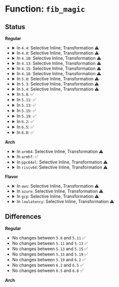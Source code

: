 # Function: <code>fib_magic</code>

## Status
<b>Regular</b>
<ul>
<li>
<details>
<summary>In <code>4.4</code>: Selective Inline, Transformation ⚠️</summary>

**Collision:** Unique Static

**Inline:** Selective

**Transformation:** True

**Instances:**

```
In net/ipv4/fib_frontend.c (ffffffff8179a700)
Location: net/ipv4/fib_frontend.c:804
Inline: True
Direct callers:
  - net/ipv4/fib_frontend.c:fib_add_ifaddr
  - net/ipv4/fib_frontend.c:fib_add_ifaddr
  - net/ipv4/fib_frontend.c:fib_add_ifaddr
  - net/ipv4/fib_frontend.c:fib_add_ifaddr
  - net/ipv4/fib_frontend.c:fib_add_ifaddr
  - net/ipv4/fib_frontend.c:fib_del_ifaddr
  - net/ipv4/fib_frontend.c:fib_del_ifaddr
  - net/ipv4/fib_frontend.c:fib_del_ifaddr
  - net/ipv4/fib_frontend.c:fib_del_ifaddr
  - net/ipv4/fib_frontend.c:fib_del_ifaddr
```
**Symbols:**

```
ffffffff8179a700-ffffffff8179a85d: fib_magic.isra.14 (STB_LOCAL)
```
</details>
</li>
<li>
<details>
<summary>In <code>4.8</code>: Selective Inline, Transformation ⚠️</summary>

**Collision:** Unique Static

**Inline:** Selective

**Transformation:** True

**Instances:**

```
In net/ipv4/fib_frontend.c (ffffffff81807ca0)
Location: net/ipv4/fib_frontend.c:804
Inline: True
Direct callers:
  - net/ipv4/fib_frontend.c:fib_del_ifaddr
  - net/ipv4/fib_frontend.c:fib_del_ifaddr
  - net/ipv4/fib_frontend.c:fib_del_ifaddr
  - net/ipv4/fib_frontend.c:fib_del_ifaddr
  - net/ipv4/fib_frontend.c:fib_del_ifaddr
  - net/ipv4/fib_frontend.c:fib_add_ifaddr
  - net/ipv4/fib_frontend.c:fib_add_ifaddr
  - net/ipv4/fib_frontend.c:fib_add_ifaddr
  - net/ipv4/fib_frontend.c:fib_add_ifaddr
  - net/ipv4/fib_frontend.c:fib_add_ifaddr
```
**Symbols:**

```
ffffffff81807ca0-ffffffff81807dfd: fib_magic.isra.15 (STB_LOCAL)
```
</details>
</li>
<li>
<details>
<summary>In <code>4.10</code>: Selective Inline, Transformation ⚠️</summary>

**Collision:** Unique Static

**Inline:** Selective

**Transformation:** True

**Instances:**

```
In net/ipv4/fib_frontend.c (ffffffff81838d70)
Location: net/ipv4/fib_frontend.c:804
Inline: True
Direct callers:
  - net/ipv4/fib_frontend.c:fib_del_ifaddr
  - net/ipv4/fib_frontend.c:fib_del_ifaddr
  - net/ipv4/fib_frontend.c:fib_del_ifaddr
  - net/ipv4/fib_frontend.c:fib_del_ifaddr
  - net/ipv4/fib_frontend.c:fib_del_ifaddr
  - net/ipv4/fib_frontend.c:fib_add_ifaddr
  - net/ipv4/fib_frontend.c:fib_add_ifaddr
  - net/ipv4/fib_frontend.c:fib_add_ifaddr
  - net/ipv4/fib_frontend.c:fib_add_ifaddr
  - net/ipv4/fib_frontend.c:fib_add_ifaddr
```
**Symbols:**

```
ffffffff81838d70-ffffffff81838ec3: fib_magic.isra.16 (STB_LOCAL)
```
</details>
</li>
<li>
<details>
<summary>In <code>4.13</code>: Selective Inline, Transformation ⚠️</summary>

**Collision:** Unique Static

**Inline:** Selective

**Transformation:** True

**Instances:**

```
In net/ipv4/fib_frontend.c (ffffffff8185a260)
Location: net/ipv4/fib_frontend.c:822
Inline: True
Direct callers:
  - net/ipv4/fib_frontend.c:fib_del_ifaddr
  - net/ipv4/fib_frontend.c:fib_del_ifaddr
  - net/ipv4/fib_frontend.c:fib_del_ifaddr
  - net/ipv4/fib_frontend.c:fib_del_ifaddr
  - net/ipv4/fib_frontend.c:fib_del_ifaddr
  - net/ipv4/fib_frontend.c:fib_add_ifaddr
  - net/ipv4/fib_frontend.c:fib_add_ifaddr
  - net/ipv4/fib_frontend.c:fib_add_ifaddr
  - net/ipv4/fib_frontend.c:fib_add_ifaddr
  - net/ipv4/fib_frontend.c:fib_add_ifaddr
```
**Symbols:**

```
ffffffff8185a260-ffffffff8185a3b5: fib_magic.isra.14 (STB_LOCAL)
```
</details>
</li>
<li>
<details>
<summary>In <code>4.15</code>: Selective Inline, Transformation ⚠️</summary>

**Collision:** Unique Static

**Inline:** Selective

**Transformation:** True

**Instances:**

```
In net/ipv4/fib_frontend.c (ffffffff818da180)
Location: net/ipv4/fib_frontend.c:846
Inline: True
Direct callers:
  - net/ipv4/fib_frontend.c:fib_del_ifaddr
  - net/ipv4/fib_frontend.c:fib_del_ifaddr
  - net/ipv4/fib_frontend.c:fib_del_ifaddr
  - net/ipv4/fib_frontend.c:fib_del_ifaddr
  - net/ipv4/fib_frontend.c:fib_del_ifaddr
  - net/ipv4/fib_frontend.c:fib_add_ifaddr
  - net/ipv4/fib_frontend.c:fib_add_ifaddr
  - net/ipv4/fib_frontend.c:fib_add_ifaddr
  - net/ipv4/fib_frontend.c:fib_add_ifaddr
  - net/ipv4/fib_frontend.c:fib_add_ifaddr
```
**Symbols:**

```
ffffffff818da180-ffffffff818da2d5: fib_magic.isra.16 (STB_LOCAL)
```
</details>
</li>
<li>
<details>
<summary>In <code>4.18</code>: Selective Inline, Transformation ⚠️</summary>

**Collision:** Unique Static

**Inline:** Selective

**Transformation:** True

**Instances:**

```
In net/ipv4/fib_frontend.c (ffffffff81930c30)
Location: net/ipv4/fib_frontend.c:851
Inline: True
Direct callers:
  - net/ipv4/fib_frontend.c:fib_del_ifaddr
  - net/ipv4/fib_frontend.c:fib_del_ifaddr
  - net/ipv4/fib_frontend.c:fib_del_ifaddr
  - net/ipv4/fib_frontend.c:fib_del_ifaddr
  - net/ipv4/fib_frontend.c:fib_del_ifaddr
  - net/ipv4/fib_frontend.c:fib_modify_prefix_metric
  - net/ipv4/fib_frontend.c:fib_modify_prefix_metric
  - net/ipv4/fib_frontend.c:fib_add_ifaddr
  - net/ipv4/fib_frontend.c:fib_add_ifaddr
  - net/ipv4/fib_frontend.c:fib_add_ifaddr
  - net/ipv4/fib_frontend.c:fib_add_ifaddr
  - net/ipv4/fib_frontend.c:fib_add_ifaddr
```
**Symbols:**

```
ffffffff81930c30-ffffffff81930d8d: fib_magic.isra.23 (STB_LOCAL)
```
</details>
</li>
<li>
<details>
<summary>In <code>5.0</code>: Selective Inline, Transformation ⚠️</summary>

**Collision:** Unique Static

**Inline:** Selective

**Transformation:** True

**Instances:**

```
In net/ipv4/fib_frontend.c (ffffffff819600c0)
Location: net/ipv4/fib_frontend.c:961
Inline: True
Direct callers:
  - net/ipv4/fib_frontend.c:fib_del_ifaddr
  - net/ipv4/fib_frontend.c:fib_del_ifaddr
  - net/ipv4/fib_frontend.c:fib_del_ifaddr
  - net/ipv4/fib_frontend.c:fib_del_ifaddr
  - net/ipv4/fib_frontend.c:fib_del_ifaddr
  - net/ipv4/fib_frontend.c:fib_modify_prefix_metric
  - net/ipv4/fib_frontend.c:fib_modify_prefix_metric
  - net/ipv4/fib_frontend.c:fib_add_ifaddr
  - net/ipv4/fib_frontend.c:fib_add_ifaddr
  - net/ipv4/fib_frontend.c:fib_add_ifaddr
  - net/ipv4/fib_frontend.c:fib_add_ifaddr
  - net/ipv4/fib_frontend.c:fib_add_ifaddr
```
**Symbols:**

```
ffffffff819600c0-ffffffff8196021d: fib_magic.isra.23 (STB_LOCAL)
```
</details>
</li>
<li>
<details>
<summary>In <code>5.3</code>: Selective Inline, Transformation ⚠️</summary>

**Collision:** Unique Static

**Inline:** Selective

**Transformation:** True

**Instances:**

```
In net/ipv4/fib_frontend.c (ffffffff819c4a50)
Location: net/ipv4/fib_frontend.c:1056
Inline: True
Direct callers:
  - net/ipv4/fib_frontend.c:fib_del_ifaddr
  - net/ipv4/fib_frontend.c:fib_del_ifaddr
  - net/ipv4/fib_frontend.c:fib_del_ifaddr
  - net/ipv4/fib_frontend.c:fib_del_ifaddr
  - net/ipv4/fib_frontend.c:fib_del_ifaddr
  - net/ipv4/fib_frontend.c:fib_modify_prefix_metric
  - net/ipv4/fib_frontend.c:fib_modify_prefix_metric
  - net/ipv4/fib_frontend.c:fib_add_ifaddr
  - net/ipv4/fib_frontend.c:fib_add_ifaddr
  - net/ipv4/fib_frontend.c:fib_add_ifaddr
  - net/ipv4/fib_frontend.c:fib_add_ifaddr
  - net/ipv4/fib_frontend.c:fib_add_ifaddr
```
**Symbols:**

```
ffffffff819c4a50-ffffffff819c4bb2: fib_magic.isra.0 (STB_LOCAL)
```
</details>
</li>
<li>
<details>
<summary>In <code>5.4</code>: Selective Inline, Transformation ⚠️</summary>

**Collision:** Unique Static

**Inline:** Selective

**Transformation:** True

**Instances:**

```
In net/ipv4/fib_frontend.c (ffffffff819fb5f0)
Location: net/ipv4/fib_frontend.c:1059
Inline: True
Direct callers:
  - net/ipv4/fib_frontend.c:fib_del_ifaddr
  - net/ipv4/fib_frontend.c:fib_del_ifaddr
  - net/ipv4/fib_frontend.c:fib_del_ifaddr
  - net/ipv4/fib_frontend.c:fib_del_ifaddr
  - net/ipv4/fib_frontend.c:fib_del_ifaddr
  - net/ipv4/fib_frontend.c:fib_modify_prefix_metric
  - net/ipv4/fib_frontend.c:fib_modify_prefix_metric
  - net/ipv4/fib_frontend.c:fib_add_ifaddr
  - net/ipv4/fib_frontend.c:fib_add_ifaddr
  - net/ipv4/fib_frontend.c:fib_add_ifaddr
  - net/ipv4/fib_frontend.c:fib_add_ifaddr
  - net/ipv4/fib_frontend.c:fib_add_ifaddr
```
**Symbols:**

```
ffffffff819fb5f0-ffffffff819fb752: fib_magic.isra.0 (STB_LOCAL)
```
</details>
</li>
<li>
<details>
<summary>In <code>5.8</code>: ✅</summary>

```c
void fib_magic(int cmd, int type, __be32 dst, int dst_len, struct in_ifaddr *ifa, u32 rt_priority);
```

**Collision:** Unique Static

**Inline:** No

**Transformation:** False

**Instances:**

```
In net/ipv4/fib_frontend.c (ffffffff81aea850)
Location: net/ipv4/fib_frontend.c:1050
Inline: False
Direct callers:
  - net/ipv4/fib_frontend.c:fib_del_ifaddr
  - net/ipv4/fib_frontend.c:fib_del_ifaddr
  - net/ipv4/fib_frontend.c:fib_del_ifaddr
  - net/ipv4/fib_frontend.c:fib_del_ifaddr
  - net/ipv4/fib_frontend.c:fib_del_ifaddr
  - net/ipv4/fib_frontend.c:fib_modify_prefix_metric
  - net/ipv4/fib_frontend.c:fib_modify_prefix_metric
  - net/ipv4/fib_frontend.c:fib_add_ifaddr
  - net/ipv4/fib_frontend.c:fib_add_ifaddr
  - net/ipv4/fib_frontend.c:fib_add_ifaddr
  - net/ipv4/fib_frontend.c:fib_add_ifaddr
  - net/ipv4/fib_frontend.c:fib_add_ifaddr
```
**Symbols:**

```
ffffffff81aea850-ffffffff81aea9b3: fib_magic (STB_LOCAL)
```
</details>
</li>
<li>
<details>
<summary>In <code>5.11</code>: ✅</summary>

```c
void fib_magic(int cmd, int type, __be32 dst, int dst_len, struct in_ifaddr *ifa, u32 rt_priority);
```

**Collision:** Unique Static

**Inline:** No

**Transformation:** False

**Instances:**

```
In net/ipv4/fib_frontend.c (ffffffff81af76e0)
Location: net/ipv4/fib_frontend.c:1050
Inline: False
Direct callers:
  - net/ipv4/fib_frontend.c:fib_del_ifaddr
  - net/ipv4/fib_frontend.c:fib_del_ifaddr
  - net/ipv4/fib_frontend.c:fib_del_ifaddr
  - net/ipv4/fib_frontend.c:fib_del_ifaddr
  - net/ipv4/fib_frontend.c:fib_del_ifaddr
  - net/ipv4/fib_frontend.c:fib_modify_prefix_metric
  - net/ipv4/fib_frontend.c:fib_modify_prefix_metric
  - net/ipv4/fib_frontend.c:fib_add_ifaddr
  - net/ipv4/fib_frontend.c:fib_add_ifaddr
  - net/ipv4/fib_frontend.c:fib_add_ifaddr
  - net/ipv4/fib_frontend.c:fib_add_ifaddr
  - net/ipv4/fib_frontend.c:fib_add_ifaddr
```
**Symbols:**

```
ffffffff81af76e0-ffffffff81af7856: fib_magic (STB_LOCAL)
```
</details>
</li>
<li>
<details>
<summary>In <code>5.13</code>: ✅</summary>

```c
void fib_magic(int cmd, int type, __be32 dst, int dst_len, struct in_ifaddr *ifa, u32 rt_priority);
```

**Collision:** Unique Static

**Inline:** No

**Transformation:** False

**Instances:**

```
In net/ipv4/fib_frontend.c (ffffffff81ae2e10)
Location: net/ipv4/fib_frontend.c:1052
Inline: False
Direct callers:
  - net/ipv4/fib_frontend.c:fib_del_ifaddr
  - net/ipv4/fib_frontend.c:fib_del_ifaddr
  - net/ipv4/fib_frontend.c:fib_del_ifaddr
  - net/ipv4/fib_frontend.c:fib_del_ifaddr
  - net/ipv4/fib_frontend.c:fib_del_ifaddr
  - net/ipv4/fib_frontend.c:fib_modify_prefix_metric
  - net/ipv4/fib_frontend.c:fib_modify_prefix_metric
  - net/ipv4/fib_frontend.c:fib_add_ifaddr
  - net/ipv4/fib_frontend.c:fib_add_ifaddr
  - net/ipv4/fib_frontend.c:fib_add_ifaddr
  - net/ipv4/fib_frontend.c:fib_add_ifaddr
  - net/ipv4/fib_frontend.c:fib_add_ifaddr
```
**Symbols:**

```
ffffffff81ae2e10-ffffffff81ae2f80: fib_magic (STB_LOCAL)
```
</details>
</li>
<li>
<details>
<summary>In <code>5.15</code>: ✅</summary>

```c
void fib_magic(int cmd, int type, __be32 dst, int dst_len, struct in_ifaddr *ifa, u32 rt_priority);
```

**Collision:** Unique Static

**Inline:** No

**Transformation:** False

**Instances:**

```
In net/ipv4/fib_frontend.c (ffffffff81ba2880)
Location: net/ipv4/fib_frontend.c:1052
Inline: False
Direct callers:
  - net/ipv4/fib_frontend.c:fib_del_ifaddr
  - net/ipv4/fib_frontend.c:fib_del_ifaddr
  - net/ipv4/fib_frontend.c:fib_del_ifaddr
  - net/ipv4/fib_frontend.c:fib_del_ifaddr
  - net/ipv4/fib_frontend.c:fib_del_ifaddr
  - net/ipv4/fib_frontend.c:fib_modify_prefix_metric
  - net/ipv4/fib_frontend.c:fib_modify_prefix_metric
  - net/ipv4/fib_frontend.c:fib_add_ifaddr
  - net/ipv4/fib_frontend.c:fib_add_ifaddr
  - net/ipv4/fib_frontend.c:fib_add_ifaddr
  - net/ipv4/fib_frontend.c:fib_add_ifaddr
```
**Symbols:**

```
ffffffff81ba2880-ffffffff81ba29f0: fib_magic (STB_LOCAL)
```
</details>
</li>
<li>
<details>
<summary>In <code>5.19</code>: ✅</summary>

```c
void fib_magic(int cmd, int type, __be32 dst, int dst_len, struct in_ifaddr *ifa, u32 rt_priority);
```

**Collision:** Unique Static

**Inline:** No

**Transformation:** False

**Instances:**

```
In net/ipv4/fib_frontend.c (ffffffff81d34f70)
Location: net/ipv4/fib_frontend.c:1063
Inline: False
Direct callers:
  - net/ipv4/fib_frontend.c:fib_del_ifaddr
  - net/ipv4/fib_frontend.c:fib_del_ifaddr
  - net/ipv4/fib_frontend.c:fib_del_ifaddr
  - net/ipv4/fib_frontend.c:fib_del_ifaddr
  - net/ipv4/fib_frontend.c:fib_del_ifaddr
  - net/ipv4/fib_frontend.c:fib_modify_prefix_metric
  - net/ipv4/fib_frontend.c:fib_modify_prefix_metric
  - net/ipv4/fib_frontend.c:fib_add_ifaddr
  - net/ipv4/fib_frontend.c:fib_add_ifaddr
  - net/ipv4/fib_frontend.c:fib_add_ifaddr
  - net/ipv4/fib_frontend.c:fib_add_ifaddr
```
**Symbols:**

```
ffffffff81d34f70-ffffffff81d3510a: fib_magic (STB_LOCAL)
```
</details>
</li>
<li>
<details>
<summary>In <code>6.2</code>: ✅</summary>

```c
void fib_magic(int cmd, int type, __be32 dst, int dst_len, struct in_ifaddr *ifa, u32 rt_priority);
```

**Collision:** Unique Static

**Inline:** No

**Transformation:** False

**Instances:**

```
In net/ipv4/fib_frontend.c (ffffffff81efd4b0)
Location: net/ipv4/fib_frontend.c:1066
Inline: False
Direct callers:
  - net/ipv4/fib_frontend.c:fib_del_ifaddr
  - net/ipv4/fib_frontend.c:fib_del_ifaddr
  - net/ipv4/fib_frontend.c:fib_del_ifaddr
  - net/ipv4/fib_frontend.c:fib_del_ifaddr
  - net/ipv4/fib_frontend.c:fib_del_ifaddr
  - net/ipv4/fib_frontend.c:fib_modify_prefix_metric
  - net/ipv4/fib_frontend.c:fib_modify_prefix_metric
  - net/ipv4/fib_frontend.c:fib_add_ifaddr
  - net/ipv4/fib_frontend.c:fib_add_ifaddr
  - net/ipv4/fib_frontend.c:fib_add_ifaddr
  - net/ipv4/fib_frontend.c:fib_add_ifaddr
```
**Symbols:**

```
ffffffff81efd4b0-ffffffff81efd64a: fib_magic (STB_LOCAL)
```
</details>
</li>
<li>
<details>
<summary>In <code>6.5</code>: ✅</summary>

```c
void fib_magic(int cmd, int type, __be32 dst, int dst_len, struct in_ifaddr *ifa, u32 rt_priority);
```

**Collision:** Unique Static

**Inline:** No

**Transformation:** False

**Instances:**

```
In net/ipv4/fib_frontend.c (ffffffff81f5cf20)
Location: net/ipv4/fib_frontend.c:1069
Inline: False
Direct callers:
  - net/ipv4/fib_frontend.c:fib_del_ifaddr
  - net/ipv4/fib_frontend.c:fib_del_ifaddr
  - net/ipv4/fib_frontend.c:fib_del_ifaddr
  - net/ipv4/fib_frontend.c:fib_del_ifaddr
  - net/ipv4/fib_frontend.c:fib_del_ifaddr
  - net/ipv4/fib_frontend.c:fib_modify_prefix_metric
  - net/ipv4/fib_frontend.c:fib_modify_prefix_metric
  - net/ipv4/fib_frontend.c:fib_add_ifaddr
  - net/ipv4/fib_frontend.c:fib_add_ifaddr
  - net/ipv4/fib_frontend.c:fib_add_ifaddr
  - net/ipv4/fib_frontend.c:fib_add_ifaddr
```
**Symbols:**

```
ffffffff81f5cf20-ffffffff81f5d0ba: fib_magic (STB_LOCAL)
```
</details>
</li>
<li>
<details>
<summary>In <code>6.8</code>: ✅</summary>

```c
void fib_magic(int cmd, int type, __be32 dst, int dst_len, struct in_ifaddr *ifa, u32 rt_priority);
```

**Collision:** Unique Static

**Inline:** No

**Transformation:** False

**Instances:**

```
In net/ipv4/fib_frontend.c (ffffffff820234b0)
Location: net/ipv4/fib_frontend.c:1069
Inline: False
Direct callers:
  - net/ipv4/fib_frontend.c:fib_del_ifaddr
  - net/ipv4/fib_frontend.c:fib_del_ifaddr
  - net/ipv4/fib_frontend.c:fib_del_ifaddr
  - net/ipv4/fib_frontend.c:fib_del_ifaddr
  - net/ipv4/fib_frontend.c:fib_del_ifaddr
  - net/ipv4/fib_frontend.c:fib_modify_prefix_metric
  - net/ipv4/fib_frontend.c:fib_modify_prefix_metric
  - net/ipv4/fib_frontend.c:fib_add_ifaddr
  - net/ipv4/fib_frontend.c:fib_add_ifaddr
  - net/ipv4/fib_frontend.c:fib_add_ifaddr
  - net/ipv4/fib_frontend.c:fib_add_ifaddr
```
**Symbols:**

```
ffffffff820234b0-ffffffff8202364a: fib_magic (STB_LOCAL)
```
</details>
</li>
</ul>
<b>Arch</b>
<ul>
<li>
<details>
<summary>In <code>arm64</code>: Selective Inline, Transformation ⚠️</summary>

**Collision:** Unique Static

**Inline:** Selective

**Transformation:** True

**Instances:**

```
In net/ipv4/fib_frontend.c (ffff800010cb34b0)
Location: net/ipv4/fib_frontend.c:1059
Inline: True
Direct callers:
  - net/ipv4/fib_frontend.c:fib_del_ifaddr
  - net/ipv4/fib_frontend.c:fib_del_ifaddr
  - net/ipv4/fib_frontend.c:fib_del_ifaddr
  - net/ipv4/fib_frontend.c:fib_del_ifaddr
  - net/ipv4/fib_frontend.c:fib_del_ifaddr
  - net/ipv4/fib_frontend.c:fib_modify_prefix_metric
  - net/ipv4/fib_frontend.c:fib_modify_prefix_metric
  - net/ipv4/fib_frontend.c:fib_add_ifaddr
  - net/ipv4/fib_frontend.c:fib_add_ifaddr
  - net/ipv4/fib_frontend.c:fib_add_ifaddr
  - net/ipv4/fib_frontend.c:fib_add_ifaddr
  - net/ipv4/fib_frontend.c:fib_add_ifaddr
```
**Symbols:**

```
ffff800010cb34b0-ffff800010cb361c: fib_magic.isra.0 (STB_LOCAL)
```
</details>
</li>
<li>
<details>
<summary>In <code>armhf</code>: ✅</summary>

```c
void fib_magic(int cmd, int type, __be32 dst, int dst_len, struct in_ifaddr *ifa, u32 rt_priority);
```

**Collision:** Unique Static

**Inline:** No

**Transformation:** False

**Instances:**

```
In net/ipv4/fib_frontend.c (c0dbeb10)
Location: net/ipv4/fib_frontend.c:1059
Inline: False
Direct callers:
  - net/ipv4/fib_frontend.c:fib_del_ifaddr
  - net/ipv4/fib_frontend.c:fib_del_ifaddr
  - net/ipv4/fib_frontend.c:fib_del_ifaddr
  - net/ipv4/fib_frontend.c:fib_del_ifaddr
  - net/ipv4/fib_frontend.c:fib_del_ifaddr
  - net/ipv4/fib_frontend.c:fib_modify_prefix_metric
  - net/ipv4/fib_frontend.c:fib_modify_prefix_metric
  - net/ipv4/fib_frontend.c:fib_add_ifaddr
  - net/ipv4/fib_frontend.c:fib_add_ifaddr
  - net/ipv4/fib_frontend.c:fib_add_ifaddr
  - net/ipv4/fib_frontend.c:fib_add_ifaddr
  - net/ipv4/fib_frontend.c:fib_add_ifaddr
```
**Symbols:**

```
c0dbeb10-c0dbec5c: fib_magic (STB_LOCAL)
```
</details>
</li>
<li>
<details>
<summary>In <code>ppc64el</code>: Selective Inline, Transformation ⚠️</summary>

**Collision:** Unique Static

**Inline:** Selective

**Transformation:** True

**Instances:**

```
In net/ipv4/fib_frontend.c (c000000000dcaa10)
Location: net/ipv4/fib_frontend.c:1059
Inline: True
Direct callers:
  - net/ipv4/fib_frontend.c:fib_del_ifaddr
  - net/ipv4/fib_frontend.c:fib_del_ifaddr
  - net/ipv4/fib_frontend.c:fib_del_ifaddr
  - net/ipv4/fib_frontend.c:fib_del_ifaddr
  - net/ipv4/fib_frontend.c:fib_del_ifaddr
  - net/ipv4/fib_frontend.c:fib_modify_prefix_metric
  - net/ipv4/fib_frontend.c:fib_modify_prefix_metric
  - net/ipv4/fib_frontend.c:fib_add_ifaddr
  - net/ipv4/fib_frontend.c:fib_add_ifaddr
  - net/ipv4/fib_frontend.c:fib_add_ifaddr
  - net/ipv4/fib_frontend.c:fib_add_ifaddr
  - net/ipv4/fib_frontend.c:fib_add_ifaddr
```
**Symbols:**

```
c000000000dcaa10-c000000000dcabcc: fib_magic.isra.0 (STB_LOCAL)
```
</details>
</li>
<li>
<details>
<summary>In <code>riscv64</code>: Selective Inline, Transformation ⚠️</summary>

**Collision:** Unique Static

**Inline:** Selective

**Transformation:** True

**Instances:**

```
In net/ipv4/fib_frontend.c (ffffffe00080b8ee)
Location: net/ipv4/fib_frontend.c:1059
Inline: True
Direct callers:
  - net/ipv4/fib_frontend.c:fib_del_ifaddr
  - net/ipv4/fib_frontend.c:fib_del_ifaddr
  - net/ipv4/fib_frontend.c:fib_del_ifaddr
  - net/ipv4/fib_frontend.c:fib_del_ifaddr
  - net/ipv4/fib_frontend.c:fib_del_ifaddr
  - net/ipv4/fib_frontend.c:fib_modify_prefix_metric
  - net/ipv4/fib_frontend.c:fib_modify_prefix_metric
  - net/ipv4/fib_frontend.c:fib_add_ifaddr
  - net/ipv4/fib_frontend.c:fib_add_ifaddr
  - net/ipv4/fib_frontend.c:fib_add_ifaddr
  - net/ipv4/fib_frontend.c:fib_add_ifaddr
  - net/ipv4/fib_frontend.c:fib_add_ifaddr
```
**Symbols:**

```
ffffffe00080b8ee-ffffffe00080ba1a: fib_magic.isra.0 (STB_LOCAL)
```
</details>
</li>
</ul>
<b>Flavor</b>
<ul>
<li>
<details>
<summary>In <code>aws</code>: Selective Inline, Transformation ⚠️</summary>

**Collision:** Unique Static

**Inline:** Selective

**Transformation:** True

**Instances:**

```
In net/ipv4/fib_frontend.c (ffffffff8199b390)
Location: net/ipv4/fib_frontend.c:1059
Inline: True
Direct callers:
  - net/ipv4/fib_frontend.c:fib_del_ifaddr
  - net/ipv4/fib_frontend.c:fib_del_ifaddr
  - net/ipv4/fib_frontend.c:fib_del_ifaddr
  - net/ipv4/fib_frontend.c:fib_del_ifaddr
  - net/ipv4/fib_frontend.c:fib_del_ifaddr
  - net/ipv4/fib_frontend.c:fib_modify_prefix_metric
  - net/ipv4/fib_frontend.c:fib_modify_prefix_metric
  - net/ipv4/fib_frontend.c:fib_add_ifaddr
  - net/ipv4/fib_frontend.c:fib_add_ifaddr
  - net/ipv4/fib_frontend.c:fib_add_ifaddr
  - net/ipv4/fib_frontend.c:fib_add_ifaddr
  - net/ipv4/fib_frontend.c:fib_add_ifaddr
```
**Symbols:**

```
ffffffff8199b390-ffffffff8199b4f2: fib_magic.isra.0 (STB_LOCAL)
```
</details>
</li>
<li>
<details>
<summary>In <code>azure</code>: Selective Inline, Transformation ⚠️</summary>

**Collision:** Unique Static

**Inline:** Selective

**Transformation:** True

**Instances:**

```
In net/ipv4/fib_frontend.c (ffffffff81954e50)
Location: net/ipv4/fib_frontend.c:1059
Inline: True
Direct callers:
  - net/ipv4/fib_frontend.c:fib_del_ifaddr
  - net/ipv4/fib_frontend.c:fib_del_ifaddr
  - net/ipv4/fib_frontend.c:fib_del_ifaddr
  - net/ipv4/fib_frontend.c:fib_del_ifaddr
  - net/ipv4/fib_frontend.c:fib_del_ifaddr
  - net/ipv4/fib_frontend.c:fib_modify_prefix_metric
  - net/ipv4/fib_frontend.c:fib_modify_prefix_metric
  - net/ipv4/fib_frontend.c:fib_add_ifaddr
  - net/ipv4/fib_frontend.c:fib_add_ifaddr
  - net/ipv4/fib_frontend.c:fib_add_ifaddr
  - net/ipv4/fib_frontend.c:fib_add_ifaddr
  - net/ipv4/fib_frontend.c:fib_add_ifaddr
```
**Symbols:**

```
ffffffff81954e50-ffffffff81954fb2: fib_magic.isra.0 (STB_LOCAL)
```
</details>
</li>
<li>
<details>
<summary>In <code>gcp</code>: Selective Inline, Transformation ⚠️</summary>

**Collision:** Unique Static

**Inline:** Selective

**Transformation:** True

**Instances:**

```
In net/ipv4/fib_frontend.c (ffffffff81a05c30)
Location: net/ipv4/fib_frontend.c:1059
Inline: True
Direct callers:
  - net/ipv4/fib_frontend.c:fib_del_ifaddr
  - net/ipv4/fib_frontend.c:fib_del_ifaddr
  - net/ipv4/fib_frontend.c:fib_del_ifaddr
  - net/ipv4/fib_frontend.c:fib_del_ifaddr
  - net/ipv4/fib_frontend.c:fib_del_ifaddr
  - net/ipv4/fib_frontend.c:fib_modify_prefix_metric
  - net/ipv4/fib_frontend.c:fib_modify_prefix_metric
  - net/ipv4/fib_frontend.c:fib_add_ifaddr
  - net/ipv4/fib_frontend.c:fib_add_ifaddr
  - net/ipv4/fib_frontend.c:fib_add_ifaddr
  - net/ipv4/fib_frontend.c:fib_add_ifaddr
  - net/ipv4/fib_frontend.c:fib_add_ifaddr
```
**Symbols:**

```
ffffffff81a05c30-ffffffff81a05d92: fib_magic.isra.0 (STB_LOCAL)
```
</details>
</li>
<li>
<details>
<summary>In <code>lowlatency</code>: Selective Inline, Transformation ⚠️</summary>

**Collision:** Unique Static

**Inline:** Selective

**Transformation:** True

**Instances:**

```
In net/ipv4/fib_frontend.c (ffffffff81a10200)
Location: net/ipv4/fib_frontend.c:1059
Inline: True
Direct callers:
  - net/ipv4/fib_frontend.c:fib_del_ifaddr
  - net/ipv4/fib_frontend.c:fib_del_ifaddr
  - net/ipv4/fib_frontend.c:fib_del_ifaddr
  - net/ipv4/fib_frontend.c:fib_del_ifaddr
  - net/ipv4/fib_frontend.c:fib_del_ifaddr
  - net/ipv4/fib_frontend.c:fib_modify_prefix_metric
  - net/ipv4/fib_frontend.c:fib_modify_prefix_metric
  - net/ipv4/fib_frontend.c:fib_add_ifaddr
  - net/ipv4/fib_frontend.c:fib_add_ifaddr
  - net/ipv4/fib_frontend.c:fib_add_ifaddr
  - net/ipv4/fib_frontend.c:fib_add_ifaddr
  - net/ipv4/fib_frontend.c:fib_add_ifaddr
```
**Symbols:**

```
ffffffff81a10200-ffffffff81a1037e: fib_magic.isra.0 (STB_LOCAL)
```
</details>
</li>
</ul>

## Differences
<b>Regular</b>
<ul>
<li>
No changes between <code>5.8</code> and <code>5.11</code> ✅
</li>
<li>
No changes between <code>5.11</code> and <code>5.13</code> ✅
</li>
<li>
No changes between <code>5.13</code> and <code>5.15</code> ✅
</li>
<li>
No changes between <code>5.15</code> and <code>5.19</code> ✅
</li>
<li>
No changes between <code>5.19</code> and <code>6.2</code> ✅
</li>
<li>
No changes between <code>6.2</code> and <code>6.5</code> ✅
</li>
<li>
No changes between <code>6.5</code> and <code>6.8</code> ✅
</li>
</ul>
<b>Arch</b>
<ul>
</ul>
